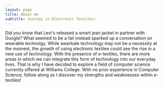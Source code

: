 ```yaml
---
layout: page
title: About me
subtitle: Journey in Electronic Textiles!
---
```


Did you know that Levi's released a smart jean jacket in partner with Google? What seemed to be a fail instead sparked up a conversation on wearable technolgy. While wearbale technology may not be a necessity at the moment, the growth of using electronic textiles could see the rise in a new use of technology. With the presence of e-textiles, there are more areas in which we can integrate this form of technology into our everyday lives. That is why I have decided to explore a field of computer science currently offered at Williams College. With no prior experience in Computer Science, follow along as I discover my strengths and weaknesses within e-textiles!

